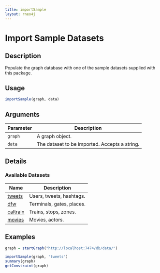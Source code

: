 ```yaml
---
title: importSample
layout: rneo4j
---
```


# Import Sample Datasets

## Description

Populate the graph database with one of the sample datasets supplied with this package.

## Usage

```r
importSample(graph, data)
```

## Arguments

| Parameter | Description     |
| --------- | --------------- |
| `graph`   | A graph object. |
| `data`    | The dataset to be imported. Accepts a string. |

## Details

### Available Datasets

| Name | Description |
| ---- | ----------- |
| [tweets](../samples/#Tweets) | Users, tweets, hashtags. |
| [dfw](../samples/#DFW) | Terminals, gates, places. |
| [caltrain](../samples/#Caltrain) | Trains, stops, zones. | 
| [movies](../samples/#Movies) | Movies, actors. |

## Examples

 ```r
graph = startGraph("http://localhost:7474/db/data/")

importSample(graph, "tweets")
summary(graph)
getConstraint(graph)
 ```